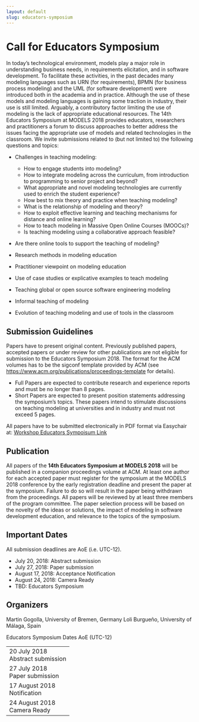 ```yaml
---
layout: default
slug: educators-symposium
---
```

<div class="row">
 <div class="col-md-8" markdown="1">

# Call for Educators Symposium

In today’s technological environment, models play a major role in understanding business needs, in requirements elicitation, and in software development. To facilitate these activities, in the past decades many modeling languages such as URN (for requirements), BPMN (for business process modeling) and the UML (for software development) were introduced both in the academia and in practice. Although the use of these models and modeling languages is gaining some traction in industry, their use is still limited. Arguably, a contributory factor limiting the use of modeling is the lack of appropriate educational resources.
The 14th Educators Symposium at MODELS 2018 provides educators, researchers and practitioners a forum to discuss approaches to better address the issues facing the appropriate use of models and related technologies in the classroom. We invite submissions related to (but not limited to) the following questions and topics:

* Challenges in teaching modeling:
    * How to engage students into modeling?
    * How to integrate modeling across the curriculum, from introduction to programming to senior project and beyond?
    * What appropriate and novel modeling technologies are currently used to enrich the student experience?
    * How best to mix theory and practice when teaching modeling?
    * What is the relationship of modeling and theory?
    * How to exploit effective learning and teaching mechanisms for distance and online learning?
    * How to teach modeling in Massive Open Online Courses (MOOCs)?
    * Is teaching modeling using a collaborative approach feasible?

* Are there online tools to support the teaching of modeling?
* Research methods in modeling education
* Practitioner viewpoint on modeling education
* Use of case studies or explicative examples to teach modeling
* Teaching global or open source software engineering modeling
* Informal teaching of modeling
* Evolution of teaching modeling and use of tools in the classroom

## Submission Guidelines 

Papers have to present original content. Previously published papers, accepted papers or under review for other publications are not eligible for submission to the Educators Symposium 2018. The format for the ACM volumes has to be the sigconf template provided by ACM (see https://www.acm.org/publications/proceedings-template for details).
 * Full Papers are expected to contribute research and experience reports and must be no longer than 8 pages.
 * Short Papers are expected to present position statements addressing the symposium’s topics. These papers intend to stimulate discussions on teaching modeling at universities and in industry and must not exceed 5 pages.

All papers have to be submitted electronically in PDF format via Easychair at: [Workshop Educators Sympoisum Link](https://easychair.org/conferences/?conf=edusymp2018)

## Publication
All papers of the **14th Educators Symposium at MODELS 2018** will be published in a companion proceedings volume at ACM. At least one author for each accepted paper must register for the symposium at the MODELS 2018 conference by the early registration deadline and present the paper at the symposium. Failure to do so will result in the paper being withdrawn from the proceedings.
All papers will be reviewed by at least three members of the program committee. The paper selection process will be based on the novelty of the ideas or solutions, the impact of modeling in software development education, and relevance to the topics of the symposium.

## Important Dates
All submission deadlines are AoE (i.e. UTC-12).

* July 20, 2018: Abstract submission
* July 27, 2018: Paper submission
* August 17, 2018: Acceptance Notification
* August 24, 2018: Camera Ready
* TBD: Educators Symposium

## Organizers
Martin Gogolla, University of Bremen, Germany
Loli Burgueño, University of Málaga, Spain


</div>
<div id="dates" class="col-md-4">
    <div class="panel panel-primary" style="position: fixed;">
      <div class="panel-heading">
        <div class="panel-title">
           Educators Symposium Dates <span class="pull-right"> 
                                <span class="glyphicon glyphicon-globe"></span>
                                <span class="glyphicon glyphicon-time"></span>
                                AoE (UTC-12)
                              </span> <br /></div>
      </div>
      <table class="table table-hover important-dates-in-sidebar">
      <tbody>
      <tr>
      <td> 20 July 2018 <br />Abstract submission</td>
      </tr>
      <tr>
       <td>27 July 2018 <br />Paper submission</td>
      </tr>
      <tr>
       <td>17 August 2018 <br />Notification</td>
      </tr>
      <tr>
       <td>24 August 2018 <br />Camera Ready</td>
      </tr>        
   </tbody>
   </table>  
  </div>
 </div>
</div>



